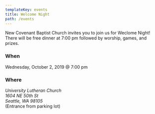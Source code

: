 ```yaml
---
templateKey: events
title: Welcome Night
path: /events
---
```


New Covenant Baptist Church invites you to join us for Weclome Night! There will be free dinner at 7:00 pm followed by worship, games, and prizes.

### When

Wednesday, October 2, 2019 @ 7:00 pm

### Where

<address>
  University Lutheran Church<br />
  1604 NE 50th St<br />
  Seattle, WA 98105
</address>
(Entrance from parking lot)
